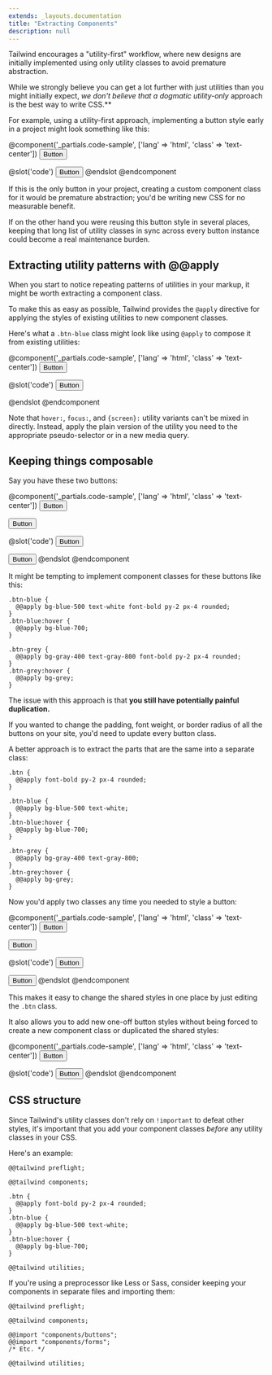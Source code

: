 ```yaml
---
extends: _layouts.documentation
title: "Extracting Components"
description: null
---
```


Tailwind encourages a "utility-first" workflow, where new designs are initially implemented using only utility classes to avoid premature abstraction.

While we strongly believe you can get a lot further with just utilities than you might initially expect, **we don't believe that a dogmatic utility*-only* approach is the best way to write CSS.**

For example, using a utility-first approach, implementing a button style early in a project might look something like this:

@component('_partials.code-sample', ['lang' => 'html', 'class' => 'text-center'])
<button class="bg-blue-500 hover:bg-blue-700 text-white font-bold py-2 px-4 rounded">
  Button
</button>

@slot('code')
<button class="bg-blue-500 hover:bg-blue-700 text-white font-bold py-2 px-4 rounded">
  Button
</button>
@endslot
@endcomponent

If this is the only button in your project, creating a custom component class for it would be premature abstraction; you'd be writing new CSS for no measurable benefit.

If on the other hand you were reusing this button style in several places, keeping that long list of utility classes in sync across every button instance could become a real maintenance burden.

## Extracting utility patterns with @@apply

When you start to notice repeating patterns of utilities in your markup, it might be worth extracting a component class.

To make this as easy as possible, Tailwind provides the `@apply` directive for applying the styles of existing utilities to new component classes.

Here's what a `.btn-blue` class might look like using `@apply` to compose it from existing utilities:

@component('_partials.code-sample', ['lang' => 'html', 'class' => 'text-center'])
<button class="bg-blue-500 hover:bg-blue-700 text-white font-bold py-2 px-4 rounded">
  Button
</button>

@slot('code')
<button class="btn-blue">
  Button
</button>

<style>
.btn-blue {
  @@apply bg-blue-500 text-white font-bold py-2 px-4 rounded;
}
.btn-blue:hover {
  @@apply bg-blue-700;
}
</style>
@endslot
@endcomponent

Note that `hover:`, `focus:`, and `{screen}:` utility variants can't be mixed in directly. Instead, apply the plain version of the utility you need to the appropriate pseudo-selector or in a new media query.

## Keeping things composable

Say you have these two buttons:

@component('_partials.code-sample', ['lang' => 'html', 'class' => 'text-center'])
<button class="bg-blue-500 hover:bg-blue-700 text-white font-bold py-2 px-4 rounded mr-4">
  Button
</button>

<button class="bg-gray-400 hover:bg-grey text-gray-800 font-bold py-2 px-4 rounded">
  Button
</button>

@slot('code')
<button class="bg-blue-500 hover:bg-blue-700 text-white font-bold py-2 px-4 rounded">
  Button
</button>

<button class="bg-gray-400 hover:bg-grey text-gray-800 font-bold py-2 px-4 rounded">
  Button
</button>
@endslot
@endcomponent

It might be tempting to implement component classes for these buttons like this:

```less
.btn-blue {
  @@apply bg-blue-500 text-white font-bold py-2 px-4 rounded;
}
.btn-blue:hover {
  @@apply bg-blue-700;
}

.btn-grey {
  @@apply bg-gray-400 text-gray-800 font-bold py-2 px-4 rounded;
}
.btn-grey:hover {
  @@apply bg-grey;
}
```

The issue with this approach is that **you still have potentially painful duplication.**

If you wanted to change the padding, font weight, or border radius of all the buttons on your site, you'd need to update every button class.

A better approach is to extract the parts that are the same into a separate class:

```less
.btn {
  @@apply font-bold py-2 px-4 rounded;
}

.btn-blue {
  @@apply bg-blue-500 text-white;
}
.btn-blue:hover {
  @@apply bg-blue-700;
}

.btn-grey {
  @@apply bg-gray-400 text-gray-800;
}
.btn-grey:hover {
  @@apply bg-grey;
}
```

Now you'd apply two classes any time you needed to style a button:

@component('_partials.code-sample', ['lang' => 'html', 'class' => 'text-center'])
<button class="bg-blue-500 hover:bg-blue-700 text-white font-bold py-2 px-4 rounded mr-4">
  Button
</button>

<button class="bg-gray-400 hover:bg-grey text-gray-800 font-bold py-2 px-4 rounded">
  Button
</button>

@slot('code')
<button class="btn btn-blue">
  Button
</button>

<button class="btn btn-grey">
  Button
</button>
@endslot
@endcomponent

This makes it easy to change the shared styles in one place by just editing the `.btn` class.

It also allows you to add new one-off button styles without being forced to create a new component class or duplicated the shared styles:

@component('_partials.code-sample', ['lang' => 'html', 'class' => 'text-center'])
<button class="bg-green-500 hover:bg-green-400 text-white font-bold py-2 px-4 rounded">
  Button
</button>

@slot('code')
<button class="btn bg-green-500 hover:bg-green-400 text-white">
  Button
</button>
@endslot
@endcomponent

## CSS structure

Since Tailwind's utility classes don't rely on `!important` to defeat other styles, it's important that you add your component classes *before* any utility classes in your CSS.

Here's an example:

```less
@@tailwind preflight;

@@tailwind components;

.btn {
  @@apply font-bold py-2 px-4 rounded;
}
.btn-blue {
  @@apply bg-blue-500 text-white;
}
.btn-blue:hover {
  @@apply bg-blue-700;
}

@@tailwind utilities;
```

If you're using a preprocessor like Less or Sass, consider keeping your components in separate files and importing them:

```less
@@tailwind preflight;

@@tailwind components;

@@import "components/buttons";
@@import "components/forms";
/* Etc. */

@@tailwind utilities;
```
